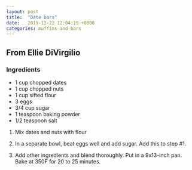 ```yaml
---
layout: post
title:  "Date bars"
date:   2019-12-22 12:04:19 +0000
categories: muffins-and-bars
---
```


## From Ellie DiVirgilio
### Ingredients
* 1 cup chopped dates
* 1 cup chopped nuts
* 1 cup sifted flour
* 3 eggs
* 3/4 cup sugar
* 1 teaspoon baking powder
* 1/2 teaspoon salt


1. Mix dates and nuts with flour

2. In a separate bowl, beat eggs well and add sugar. Add this to step #1.

3. Add other ingredients and blend thoroughly. Put in a 9x13-inch pan. Bake at 350F for 20 to 25 minutes.
